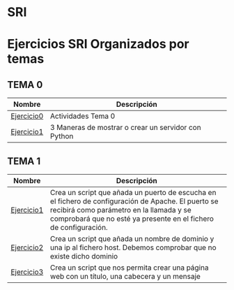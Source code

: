 # SRI

# Ejercicios SRI Organizados por temas

## TEMA 0
Nombre | Descripción
-------|------------
[Ejercicio0](/TEMA0/repaso) | Actividades Tema 0
[Ejercicio1](/TEMA0/SREI_A1_Brianalexander.docx) | 3 Maneras de mostrar o crear un servidor con Python

## TEMA 1
Nombre | Descripción
-------|------------
[Ejercicio1](/TEMA1/script01.sh) | Crea un script que añada un puerto de escucha en el fichero de configuración de Apache. El puerto se recibirá como parámetro en la llamada y se comprobará que no esté ya presente en el fichero de configuración.
[Ejercicio2](/TEMA1/script02.sh) | Crea un script que añada un nombre de dominio y una ip al fichero host. Debemos comprobar que no existe dicho dominio
[Ejercicio3](/TEMA1/script03.sh) | Crea un script que nos permita crear una página web con un título, una cabecera y un mensaje
